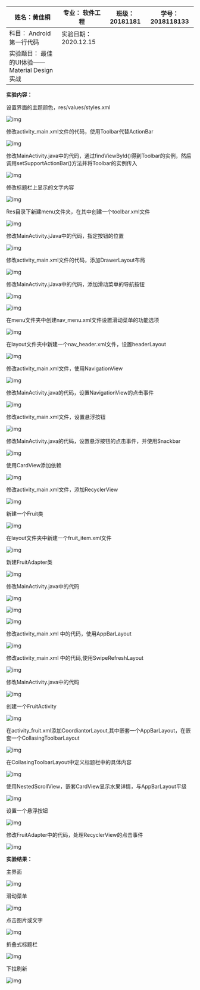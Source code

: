| 姓名：黄佳桐                                 | 专业： 软件工程      | 班级：20181181 | 学号：2018118133 |
| -------------------------------------------- | -------------------- | -------------- | ---------------- |
| 科目： Android 第一行代码                    | 实验日期：2020.12.15 |                |                  |
| 实验题目： 最佳的UI体验——Material Design实战 |                      |                |                  |

**实验内容：**

设置界面的主题颜色，res/values/styles.xml

![img](ImageLab_12/clip_image002.jpg)

修改activity_main.xml文件的代码，使用Toolbar代替ActionBar

![img](ImageLab_12/clip_image004.jpg)

修改MainActivity.java中的代码，通过findViewById()得到Toolbar的实例，然后调用setSupportActionBar()方法并将Toolbar的实例传入

![img](ImageLab_12/clip_image005.png)

修改标题栏上显示的文字内容

![img](ImageLab_12/clip_image006.png)

Res目录下新建menu文件夹，在其中创建一个toolbar.xml文件

![img](ImageLab_12/clip_image008.jpg)

修改MainActivity.jJava中的代码，指定按钮的位置

![img](ImageLab_12/clip_image010.jpg)

修改activity_main.xml文件的代码，添加DrawerLayout布局

![img](ImageLab_12/clip_image012.jpg)

修改MainActivity.jJava中的代码，添加滑动菜单的导航按钮

![img](ImageLab_12/clip_image014.jpg)

![img](ImageLab_12/clip_image015.png)

在menu文件夹中创建nav_menu.xml文件设置滑动菜单的功能选项

![img](ImageLab_12/clip_image017.jpg)

在layout文件夹中新建一个nav_header.xml文件，设置headerLayout

![img](ImageLab_12/clip_image019.jpg)

修改activity_main.xml文件，使用NavigationView

![img](ImageLab_12/clip_image021.jpg)

修改MainActivity.java的代码，设置NavigationView的点击事件

![img](ImageLab_12/clip_image023.jpg)

修改activity_main.xml文件，设置悬浮按钮

![img](ImageLab_12/clip_image025.jpg)

修改MainActivity.java的代码，设置悬浮按钮的点击事件，并使用Snackbar

![img](ImageLab_12/clip_image027.jpg)

使用CardView添加依赖

![img](ImageLab_12/clip_image029.jpg)

修改activity_main.xml文件，添加RecyclerView

![img](ImageLab_12/clip_image031.jpg)

新建一个Fruit类

![img](ImageLab_12/clip_image032.png)

在layout文件夹中新建一个fruit_item.xml文件

![img](ImageLab_12/clip_image034.jpg)

新建FruitAdapter类

![img](ImageLab_12/clip_image036.jpg)

修改MainActivity.java中的代码

![img](ImageLab_12/clip_image038.jpg)

![img](ImageLab_12/clip_image040.jpg)

![img](ImageLab_12/clip_image041.png)

修改activity_main.xml 中的代码，使用AppBarLayout

![img](ImageLab_12/clip_image042.png)

修改activity_main.xml 中的代码,使用SwipeRefreshLayout

![img](ImageLab_12/clip_image044.jpg)

修改MainActivity.java中的代码

![img](ImageLab_12/clip_image046.jpg)

创建一个FruitActivity

![img](ImageLab_12/clip_image048.jpg)

在activity_fruit.xml添加CoordiantorLayout,其中嵌套一个AppBarLayout，在嵌套一个CollasingToolbarLayout

![img](ImageLab_12/clip_image050.jpg)

在CollasingToolbarLayout中定义标题栏中的具体内容

![img](ImageLab_12/clip_image052.jpg)

使用NestedScrollView，嵌套CardView显示水果详情，与AppBarLayout平级

![img](ImageLab_12/clip_image054.jpg)

设置一个悬浮按钮

![img](ImageLab_12/clip_image056.jpg)

修改FruitAdapter中的代码，处理RecyclerView的点击事件

![img](ImageLab_12/clip_image058.jpg)

**实验结果：**

主界面

![img](ImageLab_12/clip_image059.png)

滑动菜单

![img](ImageLab_12/clip_image060.png)

点击图片或文字

![img](ImageLab_12/clip_image061.png)

折叠式标题栏

![img](ImageLab_12/clip_image062.png)

下拉刷新

![img](ImageLab_12/clip_image063.png)